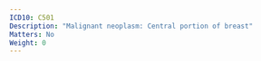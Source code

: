 ```yaml
---
ICD10: C501
Description: "Malignant neoplasm: Central portion of breast"
Matters: No
Weight: 0
---
```



